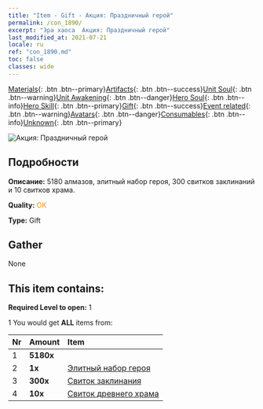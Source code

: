 ```yaml
---
title: "Item - Gift - Акция: Праздничный герой"
permalink: /con_1890/
excerpt: "Эра хаоса  Акция: Праздничный герой"
last_modified_at: 2021-07-21
locale: ru
ref: "con_1890.md"
toc: false
classes: wide
---
```

 [Materials](/ItemsRU/){: .btn .btn--primary}[Artifacts](/ItemsRU/Artifacts/){: .btn .btn--success}[Unit Soul](/ItemsRU/UnitSoul/){: .btn .btn--warning}[Unit Awakening](/ItemsRU/UnitAwakening/){: .btn .btn--danger}[Hero Soul](/ItemsRU/HeroSoul/){: .btn .btn--info}[Hero Skill](/ItemsRU/HeroSkill/){: .btn .btn--primary}[Gift](/ItemsRU/Gift/){: .btn .btn--success}[Event related](/ItemsRU/Events/){: .btn .btn--warning}[Avatars](/ItemsRU/Avatars/){: .btn .btn--danger}[Consumables](/ItemsRU/Consumables/){: .btn .btn--info}[Unknown](/ItemsRU/Unknown/){: .btn .btn--primary}

 ![Акция: Праздничный герой](/images/t/i_907117.png)

## Подробности
 **Описание:** 5180 алмазов, элитный набор героя, 300 свитков заклинаний и 10 свитков храма.

 **Quality:** <span style="color: #FF8C00">OK</span>

 **Type:** Gift

## Gather

  None

## This item contains:

 **Required Level to open:** 1

 1 You would get **ALL** items  from:

  | Nr | Amount |     Item    |
  |:---|:-------|:------------|
  | 1 |  **5180x** | <i class="fas fa-gem"/> |  | 
  | 2 |  **1x** | [Элитный набор героя](/ItemsRU/con_1883/) |  | 
  | 3 |  **300x** | [Свиток заклинания](/ItemsRU/con_694/) |  | 
  | 4 |  **10x** | [Свиток древнего храма](/ItemsRU/con_697/) |  | 
